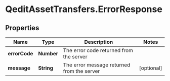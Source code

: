 # QeditAssetTransfers.ErrorResponse

## Properties
Name | Type | Description | Notes
------------ | ------------- | ------------- | -------------
**errorCode** | **Number** | The error code returned from the server | 
**message** | **String** | The error message returned from the server | [optional] 


